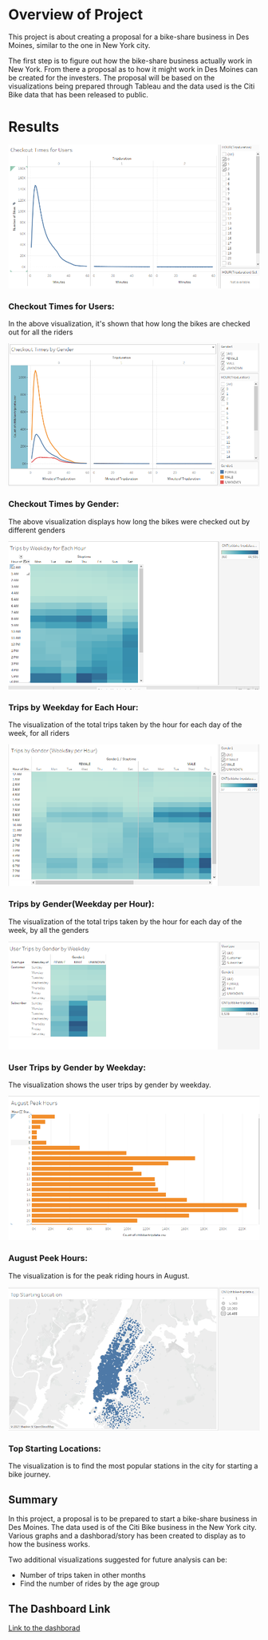 # Overview of Project

This project is about creating a proposal for a bike-share business in Des Moines, similar to the one in New York city.  

The first step is to figure out how the bike-share business actually work in New York. From there a proposal as to how it might work 
in Des Moines can be created for the investers. The proposal will be based on the visualizations being prepared through Tableau and the
data used is the Citi Bike data that has been released to public.

# Results

![img1](img1.png)

### **Checkout Times for Users:**

In the above visualization, it's shown that how long the bikes are checked out for all the riders

![img2](img2.png)

### **Checkout Times by Gender:**

The above visualization displays how long the bikes were checked out by different genders
 
![img3](img3.png)

### **Trips by Weekday for Each Hour:**

The visualization of the total trips taken by the hour for each day of the week, for all riders

![img4](img4.png)

### **Trips by Gender(Weekday per Hour):**

The visualization of the total trips taken by the hour for each day of the week, by all the genders

![img5](img5.png)

### **User Trips by Gender by Weekday:**

The visualization shows the user trips by gender by weekday.

![img6](img6.png)

### **August Peek Hours:**

The visualization is for the peak riding hours in August.

![img7](img7.png)

### **Top Starting Locations:**

The visualization is to find the most popular stations in the city for starting a bike journey.

## Summary

In this project, a proposal is to be prepared to start a bike-share business in Des Moines. The data used is of the Citi Bike business in 
the New York city. Various graphs and a dashborad/story has been created to display as to how the business works.

Two additional visualizations suggested for future analysis can be:
- Number of trips taken in other months
- Find the number of rides by the age group

## The Dashboard Link

[Link to the dashborad](https://public.tableau.com/app/profile/jeesha3171/viz/NYCCitibikeAnalysis_16284241543180/NYCCitibikeAnalysis?publish=yes)